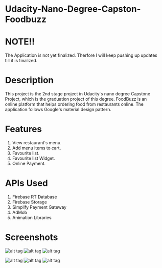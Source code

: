 # Udacity-Nano-Degree-Capston-Foodbuzz

# NOTE!!
The Application is not yet finalized. Therfore I will keep pushing up updates till it is finalized.

# Description

This project is the 2nd stage project in Udacity's nano degree Capstone Project, which is the graduation project of this degree.
FoodBuzz is an online platform that helps ordering food from restaurants online. The application follows Google's material design pattern.

# Features

1) View restaurant's menu.
2) Add menu items to cart.
3) Favourite list.
4) Favourite list Widget.
5) Online Payment.

# APIs Used

1) Firebase RT Database
2) Firebase Storage
3) Simplify Payment Gateway
4) AdMob
5) Animation Libraries

# Screenshots

![alt tag](https://firebasestorage.googleapis.com/v0/b/foodbuzz-f558d.appspot.com/o/Cap1.png?alt=media&token=3ab06991-d4cb-46a5-961b-901c6dea4afe)     ![alt tag](https://firebasestorage.googleapis.com/v0/b/foodbuzz-f558d.appspot.com/o/Cap2.png?alt=media&token=4332ca0b-03b8-45d7-b38e-02ba9d49ae40)       ![alt tag](https://firebasestorage.googleapis.com/v0/b/foodbuzz-f558d.appspot.com/o/Cap3.png?alt=media&token=12cdabf9-8751-4a1a-91fc-8e15f72e47fb)


![alt tag](https://firebasestorage.googleapis.com/v0/b/foodbuzz-f558d.appspot.com/o/Cap4.png?alt=media&token=364c4b1a-4daf-43fd-86fc-d50451c73c08)     ![alt tag](https://firebasestorage.googleapis.com/v0/b/foodbuzz-f558d.appspot.com/o/Cap5.png?alt=media&token=4f8668ef-3b83-42f0-ab48-1af282cafa4d)       ![alt tag](https://firebasestorage.googleapis.com/v0/b/foodbuzz-f558d.appspot.com/o/Cap6.png?alt=media&token=af51fbad-4de0-4fb8-b5b7-08c4400e5141)

